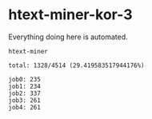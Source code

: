 # htext-miner-kor-3

Everything doing here is automated.

```
htext-miner

total: 1328/4514 (29.419583517944176%)

job0: 235
job1: 234
job2: 337
job3: 261
job4: 261
```